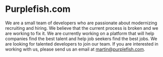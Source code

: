 # Purplefish.com

We are a small team of developers who are passionate about modernizing recruiting and hiring. We believe that the current process is broken and we are working to fix it. We are currently working on a platform that will help companies find the best talent and help job seekers find the best jobs. We are looking for talented developers to join our team. If you are interested in working with us, please send us an email at [martin@purplefish.com](mailto:martin@purplefish.com).
